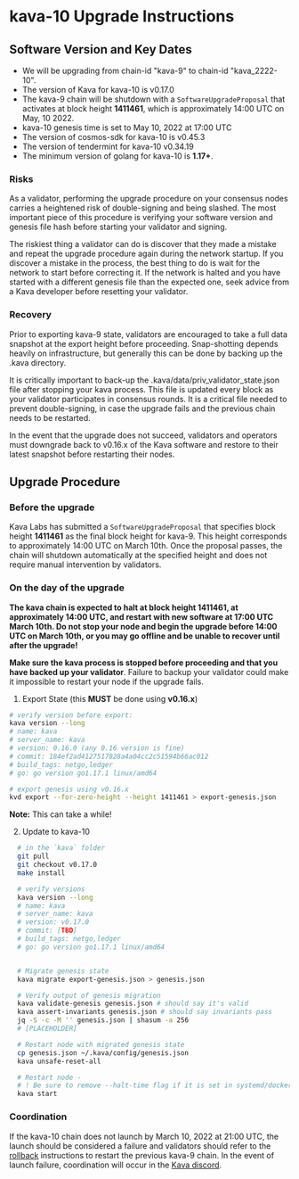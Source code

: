 # kava-10 Upgrade Instructions

## Software Version and Key Dates

- We will be upgrading from chain-id "kava-9" to chain-id "kava_2222-10".
- The version of Kava for kava-10 is v0.17.0
- The kava-9 chain will be shutdown with a `SoftwareUpgradeProposal` that activates at block height **1411461**, which is approximately 14:00 UTC on May, 10 2022.
- kava-10 genesis time is set to May 10, 2022 at 17:00 UTC
- The version of cosmos-sdk for kava-10 is v0.45.3
- The version of tendermint for kava-10 v0.34.19
- The minimum version of golang for kava-10 is **1.17+**.

### Risks

As a validator, performing the upgrade procedure on your consensus nodes carries a heightened risk of double-signing and being slashed. The most important piece of this procedure is verifying your software version and genesis file hash before starting your validator and signing.

The riskiest thing a validator can do is discover that they made a mistake and repeat the upgrade procedure again during the network startup. If you discover a mistake in the process, the best thing to do is wait for the network to start before correcting it. If the network is halted and you have started with a different genesis file than the expected one, seek advice from a Kava developer before resetting your validator.

### Recovery

Prior to exporting kava-9 state, validators are encouraged to take a full data snapshot at the export height before proceeding. Snap-shotting depends heavily on infrastructure, but generally this can be done by backing up the .kava directory.

It is critically important to back-up the .kava/data/priv_validator_state.json file after stopping your kava process. This file is updated every block as your validator participates in consensus rounds. It is a critical file needed to prevent double-signing, in case the upgrade fails and the previous chain needs to be restarted.

In the event that the upgrade does not succeed, validators and operators must downgrade back to v0.16.x of the Kava software and restore to their latest snapshot before restarting their nodes.

## Upgrade Procedure

### Before the upgrade

Kava Labs has submitted a `SoftwareUpgradeProposal` that specifies block height **1411461** as the final block height for kava-9. This height corresponds to approximately 14:00 UTC on March 10th. Once the proposal passes, the chain will shutdown automatically at the specified height and does not require manual intervention by validators.

### On the day of the upgrade

**The kava chain is expected to halt at block height **1411461**, at approximately 14:00 UTC, and restart with new software at 17:00 UTC March 10th. Do not stop your node and begin the upgrade before 14:00 UTC on March 10th, or you may go offline and be unable to recover until after the upgrade!**

**Make sure the kava process is stopped before proceeding and that you have backed up your validator**. Failure to backup your validator could make it impossible to restart your node if the upgrade fails.

1. Export State (this **MUST** be done using **v0.16.x**)

```sh
# verify version before export:
kava version --long
# name: kava
# server_name: kava
# version: 0.16.0 (any 0.16 version is fine)
# commit: 184ef2ad4127517828a4a04cc2c51594b66ac012
# build_tags: netgo,ledger
# go: go version go1.17.1 linux/amd64

# export genesis using v0.16.x
kvd export --for-zero-height --height 1411461 > export-genesis.json
```

**Note:** This can take a while!

2. Update to kava-10

```sh
  # in the `kava` folder
  git pull
  git checkout v0.17.0
  make install

  # verify versions
  kava version --long
  # name: kava
  # server_name: kava
  # version: v0.17.0
  # commit: [TBD]
  # build_tags: netgo,ledger
  # go: go version go1.17.1 linux/amd64


  # Migrate genesis state
  kava migrate export-genesis.json > genesis.json

  # Verify output of genesis migration
  kava validate-genesis genesis.json # should say it's valid
  kava assert-invariants genesis.json # should say invariants pass
  jq -S -c -M '' genesis.json | shasum -a 256
  # [PLACEHOLDER]

  # Restart node with migrated genesis state
  cp genesis.json ~/.kava/config/genesis.json
  kava unsafe-reset-all

  # Restart node -
  # ! Be sure to remove --halt-time flag if it is set in systemd/docker
  kava start
```

### Coordination

If the kava-10 chain does not launch by March 10, 2022 at 21:00 UTC, the launch should be considered a failure and validators should refer to the [rollback](./rollback.md) instructions to restart the previous kava-9 chain. In the event of launch failure, coordination will occur in the [Kava discord](https://discord.com/invite/kQzh3Uv).
